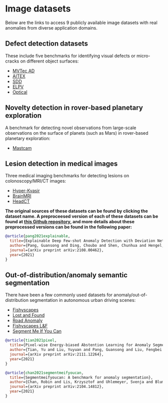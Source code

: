 # Image datasets
Below are the links to access 9 publicly available image datasets with real anomalies from diverse application domains. 

## Defect detection datasets
These include five benchmarks for identifying visual defects or micro-cracks on different object surfaces: 
- [MVTec AD](https://tinyurl.com/mvtecad)
- [AITEX](https://tinyurl.com/aitex-defect)
- [SDD](https://tinyurl.com/KolektorSDD)
- [ELPV](https://tinyurl.com/elpv-crack)
- [Optical](https://tinyurl.com/optical-defect)

## Novelty detection in rover-based planetary exploration
A benchmark for detecting novel observations from large-scale observations on the surface of planets (such as Mars) in rover-based planetary exploration: 
- [Mastcam](https://tinyurl.com/mastcam)

## Lesion detection in medical images
Three medical imaging benchmarks for detecting lesions on colonoscopy/MRI/CT images: 
- [Hyper-Kvasir](https://tinyurl.com/hyper-kvasir)
- [BrainMRI](https://tinyurl.com/brainMRI-tumor)
- [HeadCT](https://tinyurl.com/headCT-tumor)

**The original sources of these datasets can be found by clicking the dataset name. A preproceesed version of each of these datasets can be found at [this Github repository](https://github.com/Choubo/deviation-network-image), and more details about these preprocessed versions can be found in the following paper:**
```bibtex
@article{pang2021explainable,
  title={Explainable Deep Few-shot Anomaly Detection with Deviation Networks},
  author={Pang, Guansong and Ding, Choubo and Shen, Chunhua and Hengel, Anton van den},
  journal={arXiv preprint arXiv:2108.00462},
  year={2021}
}
```

## Out-of-distribution/anomaly semantic segmentation 
There have been a few commonly used datasets for anomaly/out-of-distribution segmentation in autonomous urban driving scenes:
- [Fishyscapes](https://paperswithcode.com/sota/anomaly-detection-on-fishyscapes-1?p=pixel-wise-energy-biased-abstention-learning)
- [Lost and Found](https://paperswithcode.com/sota/anomaly-detection-on-lost-and-found?p=pixel-wise-energy-biased-abstention-learning)
- [Road Anomaly](https://paperswithcode.com/sota/anomaly-detection-on-road-anomaly?p=pixel-wise-energy-biased-abstention-learning)
- [Fishyscapes L&F](https://paperswithcode.com/sota/anomaly-detection-on-fishyscapes-l-f?p=pixel-wise-energy-biased-abstention-learning)
- [Segment Me If You Can](https://segmentmeifyoucan.com/)

```bibtex
@article{tian2021pixel,
  title={Pixel-wise Energy-biased Abstention Learning for Anomaly Segmentation on Complex Urban Driving Scenes},
  author={Tian, Yu and Liu, Yuyuan and Pang, Guansong and Liu, Fengbei and Chen, Yuanhong and Carneiro, Gustavo},
  journal={arXiv preprint arXiv:2111.12264},
  year={2021}
}

@article{chan2021segmentmeifyoucan,
  title={Segmentmeifyoucan: A benchmark for anomaly segmentation},
  author={Chan, Robin and Lis, Krzysztof and Uhlemeyer, Svenja and Blum, Hermann and Honari, Sina and Siegwart, Roland and Salzmann, Mathieu and Fua, Pascal and Rottmann, Matthias},
  journal={arXiv preprint arXiv:2104.14812},
  year={2021}
}
```
